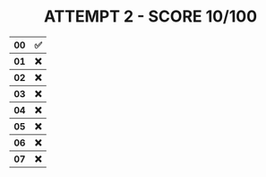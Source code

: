 <h1 align="center">ATTEMPT 2 - SCORE 10/100</h1><div align="center"><table>
<tr>
	<th>00</th>
	<th>✅</th>
</tr>
<tr>
	<th>01</th>
	<th>❌</th>
</tr>
<tr>
	<th>02</th>
	<th>❌</th>
</tr>
<tr>
	<th>03</th>
	<th>❌</th>
</tr>
<tr>
	<th>04</th>
	<th>❌</th>
</tr>
<tr>
	<th>05</th>
	<th>❌</th>
</tr>
<tr>
	<th>06</th>
	<th>❌</th>
</tr>
<tr>
	<th>07</th>
	<th>❌</th>
</tr></table></div>